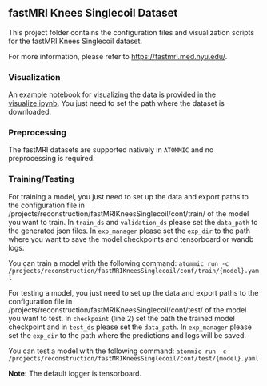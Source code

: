## **fastMRI Knees Singlecoil Dataset**

This project folder contains the configuration files and visualization scripts for the fastMRI Knees Singlecoil
dataset.

For more information, please refer to https://fastmri.med.nyu.edu/.

### **Visualization**
An example notebook for visualizing the data is provided in the
[visualize.ipynb](projects/reconstruction/fastMRIKneesSinglecoil/visualize.ipynb). You just need to set the path where
the dataset is downloaded.

### **Preprocessing**
The fastMRI datasets are supported natively in ``ATOMMIC`` and no preprocessing is required.

### **Training/Testing**
For training a model, you just need to set up the data and export paths to the configuration file in
/projects/reconstruction/fastMRIKneesSinglecoil/conf/train/ of the model you want to train. In `train_ds` and
`validation_ds` please set the `data_path` to the generated json files. In `exp_manager` please set the `exp_dir` to
the path where you want to save the model checkpoints and tensorboard or wandb logs.

You can train a model with the following command:
`atommic run -c /projects/reconstruction/fastMRIKneesSinglecoil/conf/train/{model}.yaml`

For testing a model, you just need to set up the data and export paths to the configuration file in
/projects/reconstruction/fastMRIKneesSinglecoil/conf/test/ of the model you want to test. In `checkpoint`
(line 2) set the path the trained model checkpoint and in `test_ds` please set the `data_path`. In `exp_manager` please
set the `exp_dir` to the path where the predictions and logs will be saved.

You can test a model with the following command:
`atommic run -c /projects/reconstruction/fastMRIKneesSinglecoil/conf/test/{model}.yaml`

**Note:** The default logger is tensorboard.
